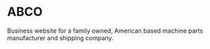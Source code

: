 # ABCO
Business website for a family owned, American based machine parts manufacturer and shipping company.
